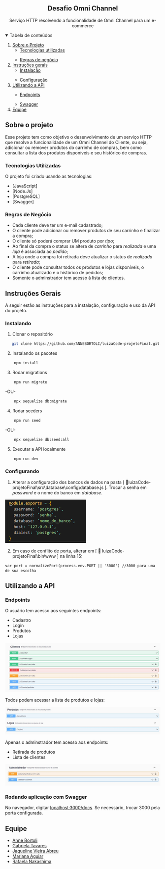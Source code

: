 <!-- PROJECT LOGO -->
<br />
<p align="center">
  <h2 align="center">Desafio Omni Channel</h2>

  <p align="center">
    Serviço HTTP resolvendo a funcionalidade de Omni Channel para um e-commerce
    <br />
  </p>
</p>



<!-- TABLE OF CONTENTS -->
<details open="open">
  <summary>Tabela de conteúdos</summary>
  <ol>
    <li>
      <a href="#about">Sobre o Projeto</a>
      <ul>
        <li><a href="#built-with">Tecnologias utilizadas</a></li>
      </ul>
    </li>
    <ul>
        <li><a href="#built-with">Regras de negócio</a></li>
      </ul>
    </li>
    <li>
      <a href="#getting-started">Instruções gerais</a>
      <ul>
        <li><a href="#installation">Instalação</a></li>
      </ul>
    </li>
    <ul>
        <li><a href="#configuration">Configuração</a></li>
      </ul>
    </li>
    <li><a href="#usage">Utilizando a API</a></li>
      <ul>
        <li><a href="#endpoints">Endpoints</a></li>
      </ul>
        <ul>
        <li><a href="#swagger">Swagger</a></li>
      </ul>
    </li>
    </li>  
    <li><a href="#contact">Equipe</a></li>
  </ol>
</details>



<!-- ABOUT THE PROJECT -->
## Sobre o projeto

Esse projeto tem como objetivo o desenvolvimento de um serviço HTTP que resolve a funcionalidade de um Omni Channel do Cliente, ou seja, adicionar ou remover produtos do carrinho de compras, bem como consultar a lista dos produtos disponíveis e seu histórico de compras.

### Tecnologias Utilizadas

O projeto foi criado usando as tecnologias:
* [JavaScript]
* [Node.Js]
* [PostgreSQL]
* [Swagger]

### Regras de Negócio

* Cada cliente deve ter um e-mail cadastrado;
* O cliente pode adicionar ou remover produtos de seu carrinho e finalizar a compra;
* O cliente só poderá comprar UM produto por <i>tipo</i>;
* Ao final da compra o status se altera de <i>carrinho</i> para <i>realizada</i> e uma <i>loja</i> é associada ao <i>pedido</i>;
* A loja onde a compra foi retirada deve atualizar o status de <i>realizada</i> para <i>retirada</i>;
* O cliente pode consultar todos os produtos e lojas disponíveis, o carrinho atualizado e o histórico de pedidos;
* Somente o adminstrador tem acesso à lista de clientes.

<!-- GETTING STARTED -->
## Instruções Gerais

A seguir estão as instruções para a instalação, configuração e uso da API do projeto.

### Instalando

1. Clonar o repositório
```sh
   git clone https://github.com/ANNEBORTOLI/luizaCode-projetoFinal.git
```

2. Instalando os pacotes 
```sh
    npm install
```  
3. Rodar migrations
```sh
    npm run migrate
```  
-OU-

```sh
    npx sequelize db:migrate
```  
4. Rodar seeders
```sh
    npm run seed
```  
-OU-
```sh
    npx sequelize db:seed:all
```  
5. Executar a API localmente
```sh
    npm run dev
```  

### Configurando

1. Alterar a configuração dos bancos de dados na pasta [ :open_file_folder:luizaCode-projetoFinal\src\database\config\database.js ].
Trocar a senha em <i>password</i> e o nome do banco em <i>database</i>.


![Configuração do banco][config-bd]

2. Em caso de conflito de porta, alterar em [ :open_file_folder: luizaCode-projetoFinal\bin\www ] na linha 15:
```
var port = normalizePort(process.env.PORT || '3000') //3000 para uma de sua escolha
```

<!-- USAGE EXAMPLES -->
## Utilizando a API

### Endpoints

O usuário tem acesso aos seguintes endpoints:
- Cadastro
- Login
- Produtos
- Lojas

![Endpoints Clientes][endpoints-cliente]

Todos podem acessar a lista de produtos e lojas:

![Endpoints globais][endpoints-globais]

Apenas o adminstrador tem acesso aos endpoints:
- Retirada de produtos
- Lista de clientes

![Endpoints Administrador][endpoints-admin]


### Rodando aplicação com Swagger

No navegador, digitar <a href="localhost:3000/docs">localhost:3000/docs</a>. Se necessário, trocar 3000 pela porta configurada. 

<!-- CONTACT -->
## Equipe

- [Anne Bortoli](https://github.com/ANNEBORTOLI)
- [Gabriela Tavares](https://github.com/GabiTavaresV)
- [Jaqueline Vieira Abreu](https://github.com/jaquelineabreu)
- [Mariana Aguiar](https://github.com/marianadesouzaaguiar)
- [Rafaela Nakashima](https://github.com/rafanak)



<!-- MARKDOWN LINKS & IMAGES -->
[config-bd]: images/config-bd.png
[endpoints-cliente]: images/ep-cliente.png
[endpoints-globais]: images/ep-global.png
[endpoints-admin]: images/ep-admin.png

